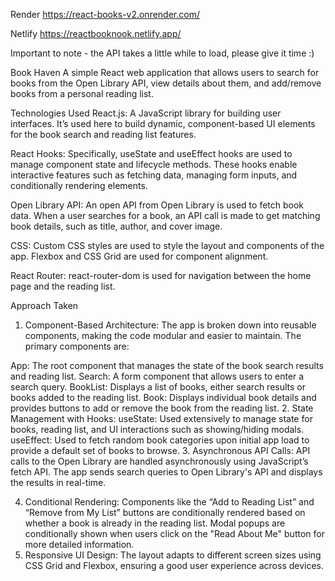 Render
https://react-books-v2.onrender.com/

Netlify
https://reactbooknook.netlify.app/


Important to note - the API takes a little while to load, please give it time :)

Book Haven
A simple React web application that allows users to search for books from the Open Library API, view details about them, and add/remove books from a personal reading list.

Technologies Used
React.js: A JavaScript library for building user interfaces. It’s used here to build dynamic, component-based UI elements for the book search and reading list features.

React Hooks: Specifically, useState and useEffect hooks are used to manage component state and lifecycle methods. These hooks enable interactive features such as fetching data, managing form inputs, and conditionally rendering elements.

Open Library API: An open API from Open Library is used to fetch book data. When a user searches for a book, an API call is made to get matching book details, such as title, author, and cover image.

CSS: Custom CSS styles are used to style the layout and components of the app. Flexbox and CSS Grid are used for component alignment.

React Router: react-router-dom is used for navigation between the home page and the reading list.

Approach Taken

1. Component-Based Architecture:
   The app is broken down into reusable components, making the code modular and easier to maintain. The primary components are:

App: The root component that manages the state of the book search results and reading list.
Search: A form component that allows users to enter a search query.
BookList: Displays a list of books, either search results or books added to the reading list.
Book: Displays individual book details and provides buttons to add or remove the book from the reading list. 2. State Management with Hooks:
useState: Used extensively to manage state for books, reading list, and UI interactions such as showing/hiding modals.
useEffect: Used to fetch random book categories upon initial app load to provide a default set of books to browse. 3. Asynchronous API Calls:
API calls to the Open Library are handled asynchronously using JavaScript’s fetch API. The app sends search queries to Open Library's API and displays the results in real-time.

4. Conditional Rendering:
   Components like the “Add to Reading List” and “Remove from My List” buttons are conditionally rendered based on whether a book is already in the reading list.
   Modal popups are conditionally shown when users click on the "Read About Me" button for more detailed information.
5. Responsive UI Design:
   The layout adapts to different screen sizes using CSS Grid and Flexbox, ensuring a good user experience across devices.
